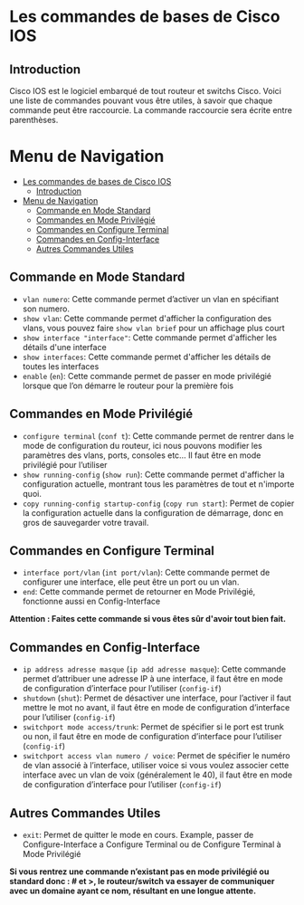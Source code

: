 # Les commandes de bases de Cisco IOS

## Introduction

Cisco IOS est le logiciel embarqué de tout routeur et switchs Cisco. Voici une liste de commandes pouvant vous être utiles, à savoir que chaque commande peut être raccourcie. La commande raccourcie sera écrite entre parenthèses.

# Menu de Navigation

- [Les commandes de bases de Cisco IOS](#les-commandes-de-bases-de-cisco-ios)
  - [Introduction](#introduction)
- [Menu de Navigation](#menu-de-navigation)
  - [Commande en Mode Standard](#commande-en-mode-standard)
  - [Commandes en Mode Privilégié](#commandes-en-mode-privilégié)
  - [Commandes en Configure Terminal](#commandes-en-configure-terminal)
  - [Commandes en Config-Interface](#commandes-en-config-interface)
  - [Autres Commandes Utiles](#autres-commandes-utiles)

## Commande en Mode Standard

- `vlan numero`: Cette commande permet d’activer un vlan en spécifiant son numero.
- `show vlan`: Cette commande permet d'afficher la configuration des vlans, vous pouvez faire `show vlan brief` pour un affichage plus court
- `show interface "interface"`: Cette commande permet d'afficher les détails d'une interface
- `show interfaces`: Cette commande permet d'afficher les détails de toutes les interfaces
- `enable` (`en`): Cette commande permet de passer en mode privilégié lorsque que l’on démarre le routeur pour la première fois

## Commandes en Mode Privilégié

- `configure terminal` (`conf t`): Cette commande permet de rentrer dans le mode de configuration du routeur, ici nous pouvons modifier les paramètres des vlans, ports, consoles etc… Il faut être en mode privilégié pour l’utiliser
- `show running-config` (`show run`): Cette commande permet d'afficher la configuration actuelle, montrant tous les paramètres de tout et n'importe quoi.
- `copy running-config startup-config` (`copy run start`): Permet de copier la configuration actuelle dans la configuration de démarrage, donc en gros de sauvegarder votre travail.

## Commandes en Configure Terminal

- `interface port/vlan` (`int port/vlan`): Cette commande permet de configurer une interface, elle peut être un port ou un vlan.
- `end`: Cette commande permet de retourner en Mode Privilégié, fonctionne aussi en Config-Interface

**Attention : Faites cette commande si vous êtes sûr d'avoir tout bien fait.**

## Commandes en Config-Interface

- `ip address adresse masque` (`ip add adresse masque`): Cette commande permet d’attribuer une adresse IP à une interface, il faut être en mode de configuration d’interface pour l’utiliser (`config-if`)
- `shutdown` (`shut`): Permet de désactiver une interface, pour l’activer il faut mettre le mot no avant, il faut être en mode de configuration d’interface pour l’utiliser (`config-if`)
- `switchport mode access/trunk`: Permet de spécifier si le port est trunk ou non, il faut être en mode de configuration d’interface pour l’utiliser (`config-if`)
- `switchport access vlan numero / voice`: Permet de spécifier le numéro de vlan associé à l’interface, utiliser voice si vous voulez associer cette interface avec un vlan de voix (généralement le 40), il faut être en mode de configuration d’interface pour l’utiliser (`config-if`)

## Autres Commandes Utiles

- `exit`: Permet de quitter le mode en cours. Example, passer de Configure-Interface a Configure Terminal ou de Configure Terminal à Mode Privilégié

**Si vous rentrez une commande n’existant pas en mode privilégié ou standard donc : # et >, le routeur/switch va essayer de communiquer avec un domaine ayant ce nom, résultant en une longue attente.**
